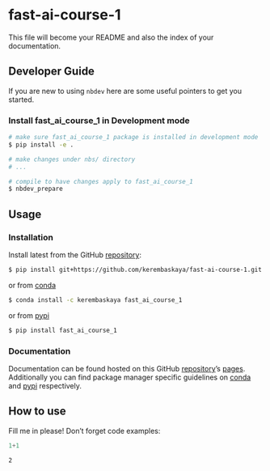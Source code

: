 # fast-ai-course-1


<!-- WARNING: THIS FILE WAS AUTOGENERATED! DO NOT EDIT! -->

This file will become your README and also the index of your
documentation.

## Developer Guide

If you are new to using `nbdev` here are some useful pointers to get you
started.

### Install fast_ai_course_1 in Development mode

``` sh
# make sure fast_ai_course_1 package is installed in development mode
$ pip install -e .

# make changes under nbs/ directory
# ...

# compile to have changes apply to fast_ai_course_1
$ nbdev_prepare
```

## Usage

### Installation

Install latest from the GitHub
[repository](https://github.com/kerembaskaya/fast-ai-course-1):

``` sh
$ pip install git+https://github.com/kerembaskaya/fast-ai-course-1.git
```

or from [conda](https://anaconda.org/kerembaskaya/fast-ai-course-1)

``` sh
$ conda install -c kerembaskaya fast_ai_course_1
```

or from [pypi](https://pypi.org/project/fast-ai-course-1/)

``` sh
$ pip install fast_ai_course_1
```

### Documentation

Documentation can be found hosted on this GitHub
[repository](https://github.com/kerembaskaya/fast-ai-course-1)’s
[pages](https://kerembaskaya.github.io/fast-ai-course-1/). Additionally
you can find package manager specific guidelines on
[conda](https://anaconda.org/kerembaskaya/fast-ai-course-1) and
[pypi](https://pypi.org/project/fast-ai-course-1/) respectively.

## How to use

Fill me in please! Don’t forget code examples:

``` python
1+1
```

    2
